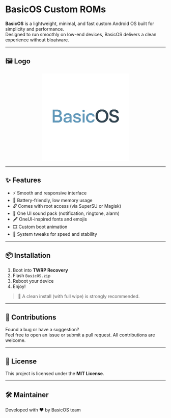 # BasicOS Custom ROMs

**BasicOS** is a lightweight, minimal, and fast custom Android OS built for simplicity and performance.  
Designed to run smoothly on low-end devices, BasicOS delivers a clean experience without bloatware.

---

## 🖼️ Logo

<p align="center">
  <img src="BasicOSLogo.png" alt="BasicOS Logo" width="275"/>
</p>

---

## ✨ Features

- ⚡ Smooth and responsive interface
- 🔋 Battery-friendly, low memory usage
- 🔓 Comes with root access (via SuperSU or Magisk)
- 🎵 One UI sound pack (notification, ringtone, alarm)
- 🖋️ OneUI-inspired fonts and emojis
- 🎞️ Custom boot animation
- 🧠 System tweaks for speed and stability

---

## 📦 Installation

1. Boot into **TWRP Recovery**
2. Flash `BasicOS.zip`
3. Reboot your device
4. Enjoy!

> 🔹 A clean install (with full wipe) is strongly recommended.

---

## 🤝 Contributions

Found a bug or have a suggestion?  
Feel free to open an issue or submit a pull request. All contributions are welcome.

---

## 📄 License

This project is licensed under the **MIT License**.

---

## 🛠 Maintainer

Developed with ❤️ by BasicOS team
